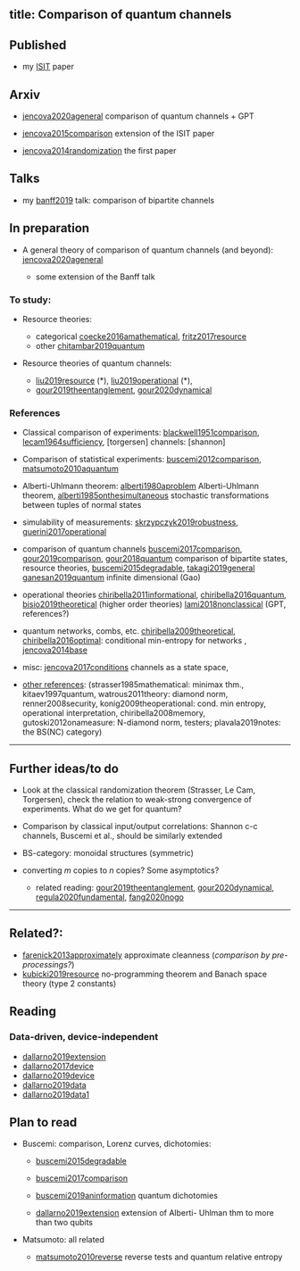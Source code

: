 title: Comparison of quantum channels
---
## Published

* my [ISIT](jencova2016isit) paper

## Arxiv


* [jencova2020ageneral](jencova2020ageneral) comparison of quantum channels + GPT

*  [jencova2015comparison](jencova2015comparison) extension of the ISIT paper
* [jencova2014randomization](jencova2014randomization) the first paper


## Talks

* my [banff2019](PROJECT_comparison/banff2019.pdf) talk: comparison of bipartite channels

## In preparation

* A general theory of comparison of quantum channels (and beyond): 
[jencova2020ageneral](jencova2020ageneral)


    * some extension  of the Banff talk
 
### To study: 

* Resource theories:     
    * categorical [coecke2016amathematical](coecke2016amathematical), [fritz2017resource](fritz2017resource)    
    * other [chitambar2019quantum](chitambar2019quantum)

* Resource theories of quantum channels:
    * [liu2019resource](liu2019resource) (\*), [liu2019operational](liu2019operational) (\*), 
    * [gour2019theentanglement](gour2019theentanglement), [gour2020dynamical](gour2020dynamical)


### References

* Classical comparison of experiments: [blackwell1951comparison](blackwell1951comparison),  [lecam1964sufficiency](lecam1964sufficiency), [torgersen] 
  channels: [shannon]

* Comparison of statistical experiments: [buscemi2012comparison](buscemi2012comparison), [matsumoto2010aquantum](matsumoto2010aquantum)

* Alberti-Uhlmann theorem: [alberti1980aproblem](alberti1980aproblem) Alberti-Uhlmann theorem, [alberti1985onthesimultaneous](alberti1985onthesimultaneous) stochastic transformations between tuples of normal states



* simulability of measurements: [skrzypczyk2019robustness](skrzypczyk2019robustness),
[guerini2017operational](guerini2017operational)



* comparison of quantum channels   [buscemi2017comparison](buscemi2017comparison),
[gour2019comparison](gour2019comparison), [gour2018quantum](gour2018quantum) comparison of bipartite states, resource theories, [buscemi2015degradable](buscemi2015degradable), [takagi2019general](takagi2019general)
[ganesan2019quantum](ganesan2019quantum) infinite dimensional (Gao)

* operational theories [chiribella2011informational](chiribella2011informational), [chiribella2016quantum](chiribella2016quantum), [bisio2019theoretical](bisio2019theoretical) (higher order theories)
[lami2018nonclassical](lami2018nonclassical) (GPT, references?)

* quantum networks, combs, etc. [chiribella2009theoretical](chiribella2009theoretical), [chiribella2016optimal](chiribella2016optimal): conditional min-entropy for networks
, [jencova2014base](jencova2014base)



* misc: [jencova2017conditions](jencova2017conditions) channels as a state space,
   


* [other references](BIBs): (strasser1985mathematical: minimax thm., kitaev1997quantum, watrous2011theory: diamond norm,
  renner2008security, konig2009theoperational: cond. min entropy, operational interpretation, chiribella2008memory, gutoski2012onameasure: N-diamond norm, testers; plavala2019notes: the BS(NC) category)

---

## Further ideas/to do

* Look at the classical randomization theorem (Strasser, Le Cam, Torgersen), check the relation to weak-strong
  convergence of experiments. What do we get for quantum?


* Comparison by classical input/output correlations: Shannon c-c channels, Buscemi et al., should be similarly extended

* BS-category: monoidal structures (symmetric)

* converting $m$ copies to $n$ copies? Some asymptotics?    
    * related reading: [gour2019theentanglement](gour2019theentanglement), [gour2020dynamical](gour2020dynamical),
   [regula2020fundamental](regula2020fundamental), [fang2020nogo](fang2020nogo)

---
  

## Related?: 
 
* [farenick2013approximately](farenick2013approximately) approximate cleanness (*comparison by pre-processings?*)
* [kubicki2019resource](kubicki2019resource) no-programming theorem and Banach space theory (type 2 constants)


## Reading

### Data-driven, device-independent


* [dallarno2019extension](dallarno2019extension) 
* [dallarno2017device](dallarno2017device)
* [dallarno2019device](dallarno2019device)
* [dallarno2019data](dallarno2019data)
* [dallarno2019data1](dallarno2019data1)



## Plan to read

* Buscemi:  comparison, Lorenz curves, dichotomies:
    *  [buscemi2015degradable](buscemi2015degradable)

    * [buscemi2017comparison](buscemi2017comparison)
    
    * [buscemi2019aninformation](buscemi2019aninformation) quantum dichotomies

    * [dallarno2019extension](dallarno2019extension) extension of Alberti- Uhlman thm to more than two qubits

   

* Matsumoto: all related
    * [matsumoto2010reverse](matsumoto2010reverse) reverse tests and quantum relative entropy






